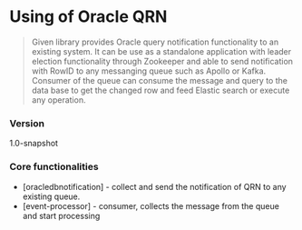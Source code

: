 # Using of Oracle QRN
>Given library provides Oracle query notification functionality to an existing system. It can be use as a standalone application with
>leader election functionality through Zookeeper and able to send notification with RowID to any messanging queue such as Apollo or Kafka. Consumer of the
>queue can consume the message and query to the data base to get the changed row and feed Elastic search or execute any operation.

### Version
1.0-snapshot

### Core functionalities
* [oracledbnotification] - collect and send the notification of QRN to any existing queue.
* [event-processor] - consumer, collects the message from the queue and start processing 